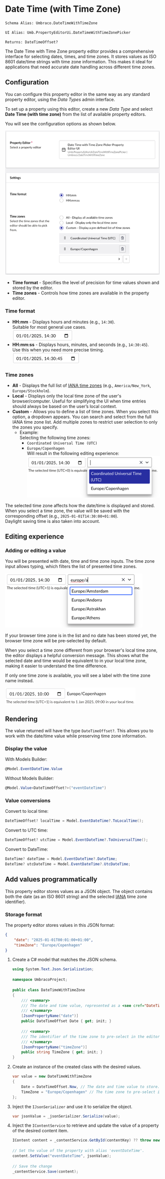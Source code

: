 # Date Time (with Time Zone)

`Schema Alias: Umbraco.DateTimeWithTimeZone`

`UI Alias: Umb.PropertyEditorUi.DateTimeWithTimeZonePicker`

`Returns: DateTimeOffset?`

The Date Time with Time Zone property editor provides a comprehensive interface for selecting dates, times, and time zones. It stores values as ISO 8601 date/time strings with time zone information. This makes it ideal for applications that need accurate date handling across different time zones.

## Configuration
You can configure this property editor in the same way as any standard property editor, using the *Data Types* admin interface.

To set up a property using this editor, create a new *Data Type* and select **Date Time (with time zone)** from the list of available property editors.

You will see the configuration options as shown below.

![Date Time with Time Zone property editor configuration](./images/date-time-with-time-zone-property-editor-config.png)

- **Time format** - Specifies the level of precision for time values shown and stored by the editor.
- **Time zones** - Controls how time zones are available in the property editor.

### Time format

- **HH:mm** - Displays hours and minutes (e.g., `14:30`).  
Suitable for most general use cases.  
![Date Time with Time Zone property editor showing time format in HH:mm format (hours and minutes only)](./images/date-time-time-format-hhmm.png)
- **HH:mm:ss** - Displays hours, minutes, and seconds (e.g., `14:30:45`).  
Use this when you need more precise timing.  
![Date Time with Time Zone property editor showing time format in HH:mm:ss format (hours, minutes, and seconds)](./images/date-time-time-format-hhmmss.png)

### Time zones

- **All** - Displays the full list of [IANA time zones](https://www.iana.org/time-zones) (e.g., `America/New_York`, `Europe/Stockholm`).
- **Local** - Displays only the local time zone of the user's browser/computer.
Useful for simplifying the UI when time entries should always be based on the user’s local context.
- **Custom** - Allows you to define a list of time zones.
When you select this option, a dropdown appears. You can search and select from the full IANA time zone list. Add multiple zones to restrict user selection to only the zones you specify.
    - Example:  
        Selecting the following time zones:
        - `Coordinated Universal Time (UTC)`
        - `Europe/Copenhagen`  
        Will result in the following editing experience:  
        ![Date Time with Time Zone property editor showing custom time zone selection with UTC and Europe/Copenhagen options](./images/date-time-with-time-zone-custom.png)

The selected time zone affects how the date/time is displayed and stored.  
When you select a time zone, the value will be saved with the corresponding offset (e.g., `2025-01-01T14:30:00+01:00`).  
Daylight saving time is also taken into account.

## Editing experience

### Adding or editing a value

You will be presented with date, time and time zone inputs. The time zone input allows typing, which filters the list of presented time zones.

![Date Time with Time Zone property editor showing time zone dropdown with filtering functionality as user types](./images/date-time-with-time-zone-filtering.png)

If your browser time zone is in the list and no date has been stored yet, the browser time zone will be pre-selected by default.

When you select a time zone different from your browser's local time zone, the editor displays a helpful conversion message. This shows what the selected date and time would be equivalent to in your local time zone, making it easier to understand the time difference.

If only one time zone is available, you will see a label with the time zone name instead.

![Date Time with Time Zone property editor displaying a single time zone as a static label instead of dropdown](./images/date-time-with-time-zone-single-time-zone.png)

## Rendering

The value returned will have the type `DateTimeOffset?`. This allows you to work with the date/time value while preserving time zone information.

### Display the value

With Models Builder:
```csharp
@Model.EventDateTime.Value
```

Without Models Builder:
```csharp
@Model.Value<DateTimeOffset?>("eventDateTime")
```

### Value conversions

Convert to local time:
```csharp
DateTimeOffset? localTime = Model.EventDateTime?.ToLocalTime();
```

Convert to UTC time:
```csharp
DateTimeOffset? utcTime = Model.EventDateTime?.ToUniversalTime();
```

Convert to DateTime:
```csharp
DateTime? dateTime = Model.EventDateTime?.DateTime;
DateTime? utcDateTime = Model.EventDateTime?.UtcDateTime;
```

## Add values programmatically

This property editor stores values as a JSON object. The object contains both the date (as an ISO 8601 string) and the selected [IANA](https://www.iana.org/time-zones) time zone identifier).

### Storage format

The property editor stores values in this JSON format:
```json
{
    "date": "2025-01-01T00:01:00+01:00",
    "timeZone": "Europe/Copenhagen"
}
```

1. Create a C# model that matches the JSON schema.

    ```csharp
    using System.Text.Json.Serialization;

    namespace UmbracoProject;

    public class DateTimeWithTimeZone
    {
        /// <summary>
        /// The date and time value, represented as a <see cref="DateTimeOffset"/>.
        /// </summary>
        [JsonPropertyName("date")]
        public DateTimeOffset Date { get; init; }

        /// <summary>
        /// The identifier of the time zone to pre-select in the editor. E.g., "Europe/Copenhagen".
        /// </summary>
        [JsonPropertyName("timeZone")]
        public string TimeZone { get; init; }
    }
    ```

2. Create an instance of the created class with the desired values.
   ```csharp
   var value = new DateTimeWithTimeZone
   {
       Date = DateTimeOffset.Now, // The date and time value to store.
       TimeZone = "Europe/Copenhagen" // The time zone to pre-select in the editor.
   };
   ```

3. Inject the `IJsonSerializer` and use it to serialize the object.
   ```csharp
   var jsonValue = _jsonSerializer.Serialize(value);
   ```

4. Inject the `IContentService` to retrieve and update the value of a property of the desired content item.
   ```csharp
   IContent content = _contentService.GetById(contentKey) ?? throw new Exception("Content not found");

   // Set the value of the property with alias 'eventDateTime'. 
   content.SetValue("eventDateTime", jsonValue);

   // Save the change
   _contentService.Save(content);
   ```
